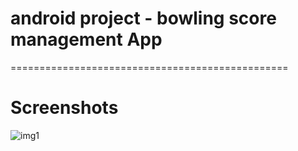 # android project - bowling score management App
================================================

Screenshots
===========
![img1](https://github.com/hkee/adroid/img1.jpg)

